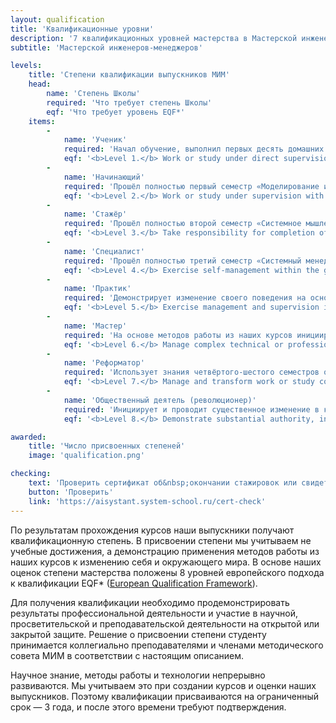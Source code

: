 ```yaml
---
layout: qualification
title: 'Квалификационные уровни'
description: '7 квалификационных уровней мастерства в Мастерской инженеров-менеджеров — от начинающего до общественного деятеля. Система оценки компетенций на основе европейских стандартов EQF.'
subtitle: 'Мастерской инженеров-менеджеров'

levels:
    title: 'Степени квалификации выпускников МИМ'
    head:
        name: 'Степень Школы'
        required: 'Что требует степень Школы'
        eqf: 'Что требует уровень EQF*'
    items:
        -
            name: 'Ученик'
            required: 'Начал обучение, выполнил первых десять домашних заданий основной или подготовительной программы.'
            eqf: '<b>Level 1.</b> Work or study under direct supervision in a structured context.'
        -
            name: 'Начинающий'
            required: 'Прошёл полностью первый семестр «Моделирование и собранность», демонстрирует знание материала семестра и умение рассуждать с использованием освоенных методов работы.'
            eqf: '<b>Level 2.</b> Work or study under supervision with some autonomy.'
        -
            name: 'Стажёр'
            required: 'Прошёл полностью второй семестр «Системное мышление и методология», демонстрирует знание материала семестра и умение рассуждать с использованием освоенных методов работы.'
            eqf: '<b>Level 3.</b> Take responsibility for completion of tasks in work or study, adapt own behavior to circumstances in solving problems.'
        -
            name: 'Специалист'
            required: 'Прошёл полностью третий семестр «Системный менеджмент и инженерия», демонстрирует знание материала семестра и умение рассуждать с использованием освоенных методов работы. Может провести сложное рассуждение. Кратко это можно выразить как "Освоил теорию".'
            eqf: '<b>Level 4.</b> Exercise self-management within the guidelines of work or study contexts that are usually predictable, but are subject to change, supervise the routine work of others, taking some responsibility for the evaluation and improvement of work or study activities.'
        -
            name: 'Практик'
            required: 'Демонстрирует изменение своего поведения на основе освоенных в курсах методов работы. Собран, удерживает свою роль и поддерживает коммуникацию "в ролях". Выявляет и моделирует целевую систему, "нашу систему", методы своей и чужой работы. Кратко это можно выразить как "Договорился со всеми".'
            eqf: '<b>Level 5.</b> Exercise management and supervision in contexts of work or study activities where there is unpredictable change, review and develop performance of self and others.'
        -
            name: 'Мастер'
            required: 'На основе методов работы из наших курсов инициирует и успешно проводит проекты организационного развития в масштабах организации, то есть демонстрирует изменение поведения сотрудников организации. Кратко это можно выразить как "Договорил всех".'
            eqf: '<b>Level 6.</b> Manage complex technical or professional activities or projects, taking responsibility for decision-making in unpredictable work or study contexts, take responsibility for managing professional development of individuals and groups.'
        -
            name: 'Реформатор'
            required: 'Использует знания четвёртого-шестого семестров основной программы МИМ. Публичной деятельностью влияет на изменение поведения сообществ и обществ (до десятков тысяч человек), сфера его реформ выходит за рамки одной организации.'
            eqf: '<b>Level 7.</b> Manage and transform work or study contexts that are complex, unpredictable and require new strategic approaches, take responsibility for contributing to professional knowledge and practice and/or for reviewing the strategic performance of teams.'
        -
            name: 'Общественный деятель (революционер)'
            required: 'Инициирует и проводит существенное изменение в культуре, меняющее жизнь к лучшему для миллионов людей.'
            eqf: '<b>Level 8.</b> Demonstrate substantial authority, innovation, autonomy, scholarly and professional integrity and sustained commitment to the development of new ideas or processes at the forefront of work or study contexts including research.'

awarded:
    title: 'Число присвоенных степеней'
    image: 'qualification.png'

checking:
    text: 'Проверить сертификат об&nbsp;окончании стажировок или свидетельство о&nbsp;квалификации'
    button: 'Проверить'
    link: 'https://aisystant.system-school.ru/cert-check'
---
```


По результатам прохождения курсов наши выпускники получают квалификационную степень. В&nbsp;присвоении степени мы учитываем не учебные достижения, а&nbsp;демонстрацию применения методов работы из наших курсов к&nbsp;изменению себя и окружающего мира. В основе наших оценок степени мастерства положены 8 уровней европейского подхода к квалификации EQF* (<a href="https://www.cedefop.europa.eu/en/projects/european-qualifications-framework-eqf" target="_blank">European Qualification Framework</a>).

Для получения квалификации необходимо продемонстрировать результаты профессиональной деятельности и участие в научной, просветительской и преподавательской деятельности на открытой или закрытой защите. Решение о&nbsp;присвоении степени студенту принимается коллегиально преподавателями и членами методического совета МИМ в соответствии с настоящим описанием.

Научное знание, методы работы и технологии непрерывно развиваются. Мы учитываем это при создании курсов и оценки наших выпускников. Поэтому квалификации присваиваются на ограниченный срок — 3&nbsp;года, и после этого времени требуют подтверждения.
